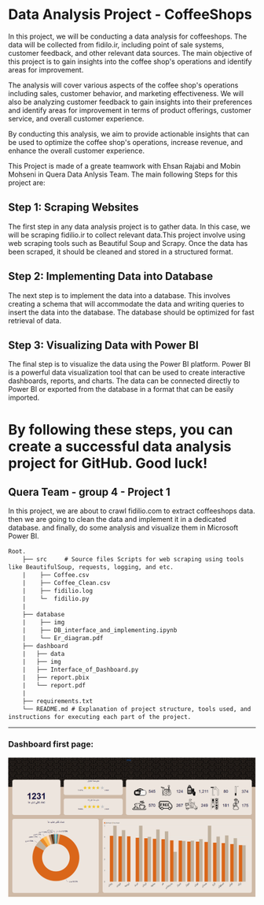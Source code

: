 # Data Analysis Project - CoffeeShops

In this project, we will be conducting a data analysis for coffeeshops. The data will be collected from fidilo.ir, including point of sale systems, customer feedback, and other relevant data sources. The main objective of this project is to gain insights into the coffee shop's operations and identify areas for improvement.

The analysis will cover various aspects of the coffee shop's operations including sales, customer behavior, and marketing effectiveness. We will also be analyzing customer feedback to gain insights into their preferences and identify areas for improvement in terms of product offerings, customer service, and overall customer experience.

By conducting this analysis, we aim to provide actionable insights that can be used to optimize the coffee shop's operations, increase revenue, and enhance the overall customer experience.

This Project is made of a greate teamwork with Ehsan Rajabi and Mobin Mohseni in Quera Data Anlysis Team. The main following Steps for this project are:

## Step 1: Scraping Websites

The first step in any data analysis project is to gather data. In this case, we will be scraping fidilio.ir to collect relevant data.This project involve using web scraping tools such as Beautiful Soup and Scrapy. Once the data has been scraped, it should be cleaned and stored in a structured format.

## Step 2: Implementing Data into Database

The next step is to implement the data into a database. This involves creating a schema that will accommodate the data and writing queries to insert the data into the database. The database should be optimized for fast retrieval of data.

## Step 3: Visualizing Data with Power BI

The final step is to visualize the data using the Power BI platform. Power BI is a powerful data visualization tool that can be used to create interactive dashboards, reports, and charts. The data can be connected directly to Power BI or exported from the database in a format that can be easily imported.

By following these steps, you can create a successful data analysis project for GitHub. Good luck!
=======
## Quera Team - group 4 - Project 1
In this project, we are about to crawl fidilio.com to extract coffeeshops data. then we are going to clean the data and implement it in a dedicated database. and finally, do some analysis and visualize them in Microsoft Power BI.

    Root.
        ├── src     # Source files Scripts for web scraping using tools like BeautifulSoup, requests, logging, and etc.
        |    ├── Coffee.csv
        |    ├── Coffee_Clean.csv
        |    ├── fidilio.log
        |    └─  fidilio.py
        |    
        ├── database 
        |    ├── img
        |    ├── DB_interface_and_implementing.ipynb
        |    └── Er_diagram.pdf
        ├── dashboard
        |   ├── data
        |   ├── img
        |   ├── Interface_of_Dashboard.py
        |   ├── report.pbix
        |   └── report.pdf
        |
        ├── requirements.txt
        └── README.md # Explanation of project structure, tools used, and instructions for executing each part of the project.
___
### Dashboard first page:
![Screenshot](dashboard/img/dashboard_view.png)
